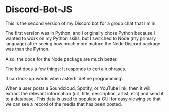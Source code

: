 # Discord-Bot-JS

This is the second version of my Discord bot for a group chat that I'm in.  

The first version was in Python, and I originally chose Python because I wanted to work on my Python skills, but I switched to Node (my primary language) after seeing how much more mature the Node Discord package was than the Python.  

Also, the docs for the Node package are much better.

The bot does a few things:
It responds to certain phrases.

It can look-up words when asked: 'define programming'.

When a user posts a Soundcloud, Spotify, or YouTube link, then it will extract the relevant information (url, title, description, artist, etc) and send it to a database.  This data is used to populate a GUI for easy viewing so that we can see a record of the media that has been posted.
